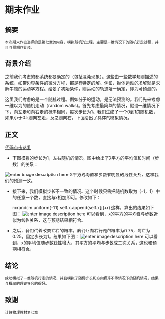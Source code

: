 期末作业
====

摘要
--
	本次期末作业选择的是第七章的内容，模拟随机的过程，主要是一维情况下的随机行走过程，并且与预期作比较。

背景介绍
----
之前我们考虑的都系统都是确定的（包括混沌现象）。这些由一些数学规则描述的系统，如带边界条件的微分方程，都是有特定的解。例如，抛体运动的求解就是求解牛顿的运动学方程。给定了初始条件，则运动的轨迹唯一确定，即为可预测的。

这里我们考虑的是一个随机过程。例如分子的运动，是无法预测的。我们先来考虑一维以为的随机走动（random walks)。首先考虑最简单的情况，假设一维情况下下，向左走和向右走的概率相同，每次步长为1。我们生成了一个0到1的随机数，如果小于0.5则向左走，反之则向右。下面给出了具体的模拟情况。

正文
-------
[代码点击这里](https://github.com/Meisterklasse/compuational_physics_N2014301020015/blob/master/random%20walk.py)
	

 - 下图模拟的步长为1，左右随机的情况。图中给出了X平方的平均值和时间（步数）的关系：

![enter image description here](http://i1.piimg.com/4851/9d5281f022c4a382.png)
X平方的均值和步数有明显的线性关系，这和我们的预测一致。


 - 接下来，我们模拟步长不一致的情况。这个时候只需把随机数取为（-1，1）中的任意一个数，直接与x相加即可。修改如下：

	r=random.uniform(-1,1)
    self.x.append(self.x[j]+r)
这样，算出的结果如下图：
![enter image description here](http://i1.piimg.com/4851/0ef4da2185b3a82d.png)
可以看到，x的平方的平均值与步数近似为线性关系，这与预期结果相符合。

 - 之后，我们试着改变左右的概率。我们让向右行走的概率为0.75，向左为0.25，固定步长为1。结果如下图：
 ![enter image description here](http://i1.piimg.com/4851/96c7d57b794512a8.png)
 可以看到，x的平均值随步数线性增大，其平方的平均与步数成二次关系，这也和预期相符合。
 

结论
-------
	成功模拟了一维随机行走的情况，并且模拟了随机步长和方向概率不等情况下的随机情况，结果与概率的理论符合的很好。

致谢
-------
	计算物理教材第七章